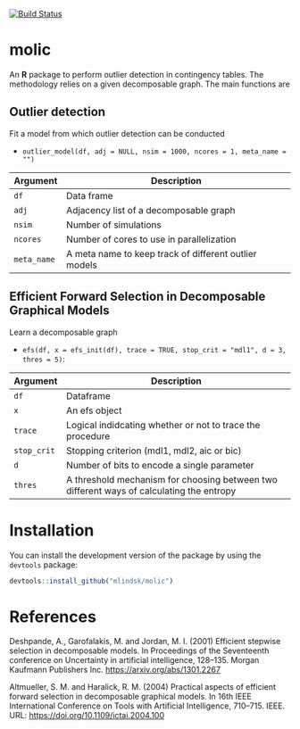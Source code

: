 [![Build Status](https://travis-ci.com/mlindsk/molic.svg?token=AuXvB5mAnHuxQxKszxph&branch=master)](https://travis-ci.com/mlindsk/molic)
  
# molic

An **R** package to perform outlier detection in contingency tables. The methodology relies on a given decomposable graph. The main functions are 

## Outlier detection
Fit a model from which outlier detection can be conducted

- `outlier_model(df, adj = NULL, nsim = 1000, ncores = 1, meta_name = "")` 

Argument      |Description
------------- |----------------
```df```     |     Data frame
```adj```     |     Adjacency list of a decomposable graph
```nsim```     |     Number of simulations
```ncores```     |     Number of cores to use in parallelization
```meta_name```     |     A meta name to keep track of different outlier models

## Efficient Forward Selection in Decomposable Graphical Models
Learn a decomposable graph

- `efs(df, x = efs_init(df), trace = TRUE, stop_crit = "mdl1", d = 3, thres = 5)`:

Argument      |Description
------------- |----------------
```df```     |     Dataframe
```x```     |     An efs object
```trace```     |     Logical indidcating whether or not to trace the procedure
```stop_crit```     |     Stopping criterion (mdl1, mdl2, aic or bic)
```d```     |     Number of bits to encode a single parameter
```thres```     |     A threshold mechanism for choosing between two different ways of calculating the entropy

# Installation

You can install the development version of the package by using the `devtools` package:

```r
devtools::install_github("mlindsk/molic")
```

# References
Deshpande, A., Garofalakis, M. and Jordan, M. I. (2001) Efficient stepwise selection in decomposable models. In Proceedings of the Seventeenth conference on Uncertainty in artificial intelligence, 128–135. Morgan Kaufmann Publishers Inc. https://arxiv.org/abs/1301.2267

Altmueller, S. M. and Haralick, R. M. (2004) Practical aspects of efficient forward selection in decomposable graphical models. In 16th IEEE International Conference on Tools with Artificial Intelligence, 710–715. IEEE. URL: https://doi.org/10.1109/ictai.2004.100
